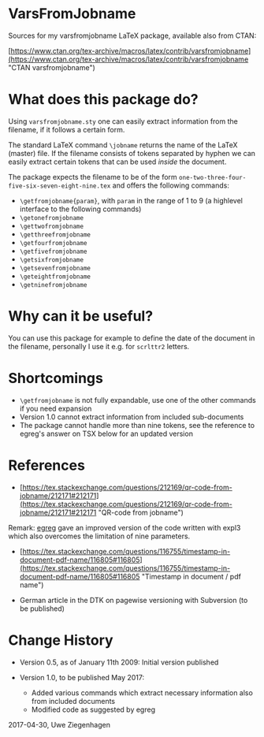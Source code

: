 # VarsFromJobname

Sources for my varsfromjobname LaTeX package, available also from CTAN: 

[https://www.ctan.org/tex-archive/macros/latex/contrib/varsfromjobname](https://www.ctan.org/tex-archive/macros/latex/contrib/varsfromjobname "CTAN varsfromjobname")

# What does this package do?

Using `varsfromjobname.sty` one can easily extract information from the filename, if it follows a certain form. 

The standard LaTeX command `\jobname` returns the name of the LaTeX (master) file. If the filename consists of tokens separated by hyphen we can easily extract certain tokens that can be used _inside_ the document. 

The package expects the filename to be of the form
`one-two-three-four-five-six-seven-eight-nine.tex` and offers the following commands:

* `\getfromjobname{param}`, with `param` in the range of 1 to 9 (a highlevel
interface to the following commands)
* `\getonefromjobname`
* `\gettwofromjobname`
* `\getthreefromjobname`
* `\getfourfromjobname`
* `\getfivefromjobname`
* `\getsixfromjobname`
* `\getsevenfromjobname`
* `\geteightfromjobname`
* `\getninefromjobname`

# Why can it be useful?


You can use this package for example to define the date of the document in the filename, personally I use it e.g. for `scrlttr2` letters.

# Shortcomings

* `\getfromjobname` is not fully expandable, use one of the other commands if you need expansion
* Version 1.0 cannot extract information from included sub-documents
* The package cannot handle more than nine tokens, see the reference to egreg's answer on TSX below for an updated version

# References

* [https://tex.stackexchange.com/questions/212169/qr-code-from-jobname/212171#212171](https://tex.stackexchange.com/questions/212169/qr-code-from-jobname/212171#212171 "QR-code from jobname")

Remark: [egreg](https://tex.stackexchange.com/users/4427/egreg "egreg") gave an improved version of the code written with expl3 which also overcomes the limitation of nine parameters.

* [https://tex.stackexchange.com/questions/116755/timestamp-in-document-pdf-name/116805#116805](https://tex.stackexchange.com/questions/116755/timestamp-in-document-pdf-name/116805#116805 "Timestamp in document / pdf name")

* German article in the DTK on pagewise versioning with Subversion (to be published)


# Change History

- Version 0.5, as of January 11th 2009: Initial version published

- Version 1.0, to be published May 2017: 
	- Added various commands which extract necessary information also from included documents
	- Modified code as suggested by egreg



2017-04-30, Uwe Ziegenhagen 